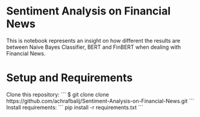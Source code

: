 <h1>Sentiment Analysis on Financial News</h1>
This is notebook represents an insight on how different the results are between Naive Bayes Classifier, BERT and FinBERT when dealing with Financial News.
<h1>Setup and Requirements</h1>
Clone this repository:
```
$ git clone clone https://github.com/achrafbalij/Sentiment-Analysis-on-Financial-News.git
```
Install requirements:
```
pip install -r requirements.txt
```
